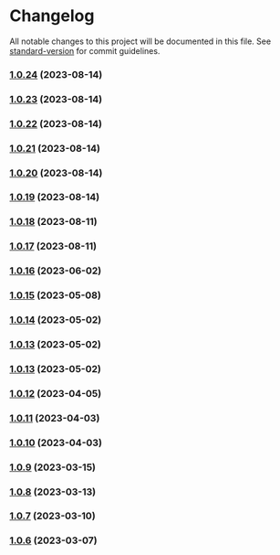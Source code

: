 # Changelog

All notable changes to this project will be documented in this file. See [standard-version](https://github.com/conventional-changelog/standard-version) for commit guidelines.

### [1.0.24](https://github.com/marn06/homebridge-vw/compare/v1.0.23...v1.0.24) (2023-08-14)

### [1.0.23](https://github.com/marn06/homebridge-vw/compare/v1.0.22...v1.0.23) (2023-08-14)

### [1.0.22](https://github.com/marn06/homebridge-vw/compare/v1.0.21...v1.0.22) (2023-08-14)

### [1.0.21](https://github.com/marn06/homebridge-vw/compare/v1.0.20...v1.0.21) (2023-08-14)

### [1.0.20](https://github.com/marn06/homebridge-vw/compare/v1.0.19...v1.0.20) (2023-08-14)

### [1.0.19](https://github.com/marn06/homebridge-vw/compare/v1.0.18...v1.0.19) (2023-08-14)

### [1.0.18](https://github.com/marn06/homebridge-vw/compare/v1.0.15...v1.0.18) (2023-08-11)

### [1.0.17](https://github.com/marn06/homebridge-vw/compare/v1.0.15...v1.0.17) (2023-08-11)

### [1.0.16](https://github.com/marn06/homebridge-vw/compare/v1.0.15...v1.0.16) (2023-06-02)

### [1.0.15](https://github.com/marn06/homebridge-vw/compare/v1.0.14...v1.0.15) (2023-05-08)

### [1.0.14](https://github.com/marn06/homebridge-vw/compare/v1.0.13...v1.0.14) (2023-05-02)

### [1.0.13](https://github.com/marn06/homebridge-vw/compare/v1.0.12...v1.0.13) (2023-05-02)

### [1.0.13](https://github.com/marn06/homebridge-vw/compare/v1.0.12...v1.0.13) (2023-05-02)

### [1.0.12](https://github.com/marn06/homebridge-vw/compare/v1.0.9...v1.0.12) (2023-04-05)

### [1.0.11](https://github.com/marn06/homebridge-vw/compare/v1.0.9...v1.0.11) (2023-04-03)

### [1.0.10](https://github.com/marn06/homebridge-vw/compare/v1.0.9...v1.0.10) (2023-04-03)

### [1.0.9](https://github.com/marn06/homebridge-vw/compare/v1.0.10...v1.0.9) (2023-03-15)

### [1.0.8](https://github.com/marn06/homebridge-vw/compare/v1.0.7...v1.0.8) (2023-03-13)

### [1.0.7](https://github.com/marn06/homebridge-vw/compare/v1.0.6...v1.0.7) (2023-03-10)

### [1.0.6](https://github.com/marn06/homebridge-vw/compare/v1.0.5...v1.0.6) (2023-03-07)
